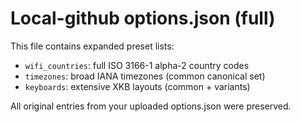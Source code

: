 # Local-github options.json (full)

This file contains expanded preset lists:
- `wifi_countries`: full ISO 3166-1 alpha-2 country codes
- `timezones`: broad IANA timezones (common canonical set)
- `keyboards`: extensive XKB layouts (common + variants)

All original entries from your uploaded options.json were preserved.
